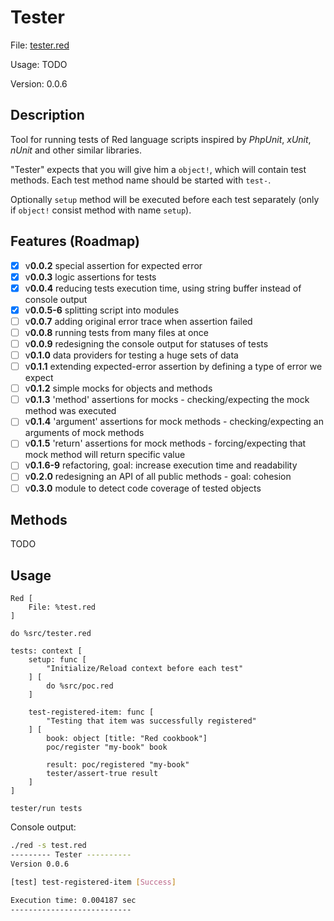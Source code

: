 # Tester 

File: [tester.red](../src/tester.red)

Usage: TODO

Version: 0.0.6

## Description

Tool for running tests of Red language scripts inspired by *PhpUnit*, *xUnit*, *nUnit* and other similar libraries.

"Tester" expects that you will give him a `object!`, which will contain test methods.
Each test method name should be started with `test-`. 

Optionally `setup` method will be executed before each test separately (only if `object!` consist method with name `setup`).

## Features (Roadmap)
- [x] v**0.0.2** special assertion for expected error
- [x] v**0.0.3** logic assertions for tests
- [x] v**0.0.4** reducing tests execution time, using string buffer instead of console output
- [x] v**0.0.5-6** splitting script into modules
- [ ] v**0.0.7** adding original error trace when assertion failed
- [ ] v**0.0.8** running tests from many files at once
- [ ] v**0.0.9** redesigning the console output for statuses of tests
- [ ] v**0.1.0** data providers for testing a huge sets of data
- [ ] v**0.1.1** extending expected-error assertion by defining a type of error we expect
- [ ] v**0.1.2** simple mocks for objects and methods
- [ ] v**0.1.3** 'method' assertions for mocks - checking/expecting the mock method was executed
- [ ] v**0.1.4** 'argument' assertions for mock methods - checking/expecting an arguments of mock methods
- [ ] v**0.1.5** 'return' assertions for mock methods - forcing/expecting that mock method will return specific value
- [ ] v**0.1.6-9** refactoring, goal: increase execution time and readability
- [ ] v**0.2.0** redesigning an API of all public methods - goal: cohesion
- [ ] v**0.3.0** module to detect code coverage of tested objects

## Methods

TODO

## Usage

```red
Red [
    File: %test.red
]

do %src/tester.red

tests: context [
    setup: func [
        "Initialize/Reload context before each test"
    ] [
        do %src/poc.red
    ]

    test-registered-item: func [
        "Testing that item was successfully registered"
    ] [
        book: object [title: "Red cookbook"]
        poc/register "my-book" book
        
        result: poc/registered "my-book"
        tester/assert-true result
    ]
]

tester/run tests
```

Console output:

```bash
./red -s test.red 
--------- Tester ----------
Version 0.0.6

[test] test-registered-item [Success]

Execution time: 0.004187 sec
---------------------------
```